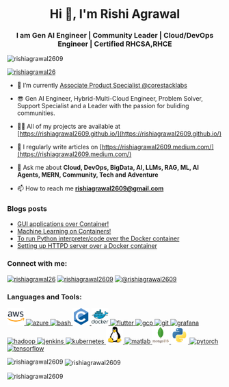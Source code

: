 <h1 align="center">Hi 👋, I'm Rishi Agrawal</h1>
<h3 align="center">I am Gen AI Engineer | Community Leader | Cloud/DevOps Engineer | Certified RHCSA,RHCE</h3>

<p align="left"> <img src="https://komarev.com/ghpvc/?username=rishiagrawal2609&label=Profile%20views&color=0e75b6&style=flat" alt="rishiagrawal2609" /> </p>

<p align="left"> <a href="https://twitter.com/rishiagrawal26" target="blank"><img src="https://img.shields.io/twitter/follow/rishiagrawal26?logo=twitter&style=for-the-badge" alt="rishiagrawal26" /></a> </p>

- 🔭 I’m currently [Associate Product Specialist @corestacklabs](https://discover.corestack.io)

- 😎  Gen AI Engineer, Hybrid-Multi-Cloud Engineer, Problem Solver, Support Specialist and a Leader with the passion for buliding communities.

- 👨‍💻 All of my projects are available at [https://rishiagrawal2609.github.io/](https://rishiagrawal2609.github.io/)

- 📝 I regularly write articles on [https://rishiagrawal2609.medium.com/](https://rishiagrawal2609.medium.com/)

- 💬 Ask me about **Cloud, DevOps, BigData, AI, LLMs, RAG, ML, AI Agents, MERN, Community, Tech and Adventure**

- 📫 How to reach me **rishiagrawal2609@gmail.com**

### Blogs posts
<!-- BLOG-POST-LIST:START -->
- [GUI applications over Container!](https://rishiagrawal2609.medium.com/gui-applications-over-container-e6dd6f90b0fc?source=rss-7674d5022296------2)
- [Machine Learning on Containers!](https://medium.com/analytics-vidhya/machine-learning-on-containers-a27ec5288526?source=rss-7674d5022296------2)
- [To run Python interpreter/code over the Docker container](https://rishiagrawal2609.medium.com/to-run-python-interpreter-code-over-the-docker-container-7562bb455f2f?source=rss-7674d5022296------2)
- [Setting up HTTPD server over a Docker container](https://rishiagrawal2609.medium.com/setting-up-httpd-server-over-a-docker-container-a841663007a9?source=rss-7674d5022296------2)
<!-- BLOG-POST-LIST:END -->

<h3 align="left">Connect with me:</h3>
<p align="left">
<a href="https://twitter.com/rishiagrawal26" target="blank"><img align="center" src="https://raw.githubusercontent.com/rahuldkjain/github-profile-readme-generator/master/src/images/icons/Social/twitter.svg" alt="rishiagrawal26" height="30" width="40" /></a>
<a href="https://linkedin.com/in/rishiagrawal2609" target="blank"><img align="center" src="https://raw.githubusercontent.com/rahuldkjain/github-profile-readme-generator/master/src/images/icons/Social/linked-in-alt.svg" alt="rishiagrawal2609" height="30" width="40" /></a>
<a href="https://medium.com/@rishiagrawal2609" target="blank"><img align="center" src="https://raw.githubusercontent.com/rahuldkjain/github-profile-readme-generator/master/src/images/icons/Social/medium.svg" alt="@rishiagrawal2609" height="30" width="40" /></a>
</p>

<h3 align="left">Languages and Tools:</h3>
<p align="left"> <a href="https://aws.amazon.com" target="_blank" rel="noreferrer"> <img src="https://raw.githubusercontent.com/devicons/devicon/master/icons/amazonwebservices/amazonwebservices-original-wordmark.svg" alt="aws" width="40" height="40"/> </a> <a href="https://azure.microsoft.com/en-in/" target="_blank" rel="noreferrer"> <img src="https://www.vectorlogo.zone/logos/microsoft_azure/microsoft_azure-icon.svg" alt="azure" width="40" height="40"/> </a> <a href="https://www.gnu.org/software/bash/" target="_blank" rel="noreferrer"> <img src="https://www.vectorlogo.zone/logos/gnu_bash/gnu_bash-icon.svg" alt="bash" width="40" height="40"/> </a> <a href="https://www.cprogramming.com/" target="_blank" rel="noreferrer"> <img src="https://raw.githubusercontent.com/devicons/devicon/master/icons/c/c-original.svg" alt="c" width="40" height="40"/> </a> <a href="https://www.docker.com/" target="_blank" rel="noreferrer"> <img src="https://raw.githubusercontent.com/devicons/devicon/master/icons/docker/docker-original-wordmark.svg" alt="docker" width="40" height="40"/> </a> <a href="https://flutter.dev" target="_blank" rel="noreferrer"> <img src="https://www.vectorlogo.zone/logos/flutterio/flutterio-icon.svg" alt="flutter" width="40" height="40"/> </a> <a href="https://cloud.google.com" target="_blank" rel="noreferrer"> <img src="https://www.vectorlogo.zone/logos/google_cloud/google_cloud-icon.svg" alt="gcp" width="40" height="40"/> </a> <a href="https://git-scm.com/" target="_blank" rel="noreferrer"> <img src="https://www.vectorlogo.zone/logos/git-scm/git-scm-icon.svg" alt="git" width="40" height="40"/> </a> <a href="https://grafana.com" target="_blank" rel="noreferrer"> <img src="https://www.vectorlogo.zone/logos/grafana/grafana-icon.svg" alt="grafana" width="40" height="40"/> </a> <a href="https://hadoop.apache.org/" target="_blank" rel="noreferrer"> <img src="https://www.vectorlogo.zone/logos/apache_hadoop/apache_hadoop-icon.svg" alt="hadoop" width="40" height="40"/> </a> <a href="https://www.jenkins.io" target="_blank" rel="noreferrer"> <img src="https://www.vectorlogo.zone/logos/jenkins/jenkins-icon.svg" alt="jenkins" width="40" height="40"/> </a> <a href="https://kubernetes.io" target="_blank" rel="noreferrer"> <img src="https://www.vectorlogo.zone/logos/kubernetes/kubernetes-icon.svg" alt="kubernetes" width="40" height="40"/> </a> <a href="https://www.linux.org/" target="_blank" rel="noreferrer"> <img src="https://raw.githubusercontent.com/devicons/devicon/master/icons/linux/linux-original.svg" alt="linux" width="40" height="40"/> </a> <a href="https://www.mathworks.com/" target="_blank" rel="noreferrer"> <img src="https://upload.wikimedia.org/wikipedia/commons/2/21/Matlab_Logo.png" alt="matlab" width="40" height="40"/> </a> <a href="https://www.mongodb.com/" target="_blank" rel="noreferrer"> <img src="https://raw.githubusercontent.com/devicons/devicon/master/icons/mongodb/mongodb-original-wordmark.svg" alt="mongodb" width="40" height="40"/> </a> <a href="https://www.python.org" target="_blank" rel="noreferrer"> <img src="https://raw.githubusercontent.com/devicons/devicon/master/icons/python/python-original.svg" alt="python" width="40" height="40"/> </a> <a href="https://pytorch.org/" target="_blank" rel="noreferrer"> <img src="https://www.vectorlogo.zone/logos/pytorch/pytorch-icon.svg" alt="pytorch" width="40" height="40"/> </a> <a href="https://www.tensorflow.org" target="_blank" rel="noreferrer"> <img src="https://www.vectorlogo.zone/logos/tensorflow/tensorflow-icon.svg" alt="tensorflow" width="40" height="40"/> </a> </p>

<p><img align="left" src="https://github-readme-stats.vercel.app/api/top-langs?username=rishiagrawal2609&show_icons=true&locale=en&layout=compact" alt="rishiagrawal2609" /></p>

<p>&nbsp;<img align="center" src="https://github-readme-stats.vercel.app/api?username=rishiagrawal2609&show_icons=true&locale=en" alt="rishiagrawal2609" /></p>

<p><img align="center" src="https://github-readme-streak-stats.herokuapp.com/?user=rishiagrawal2609&" alt="rishiagrawal2609" /></p>
